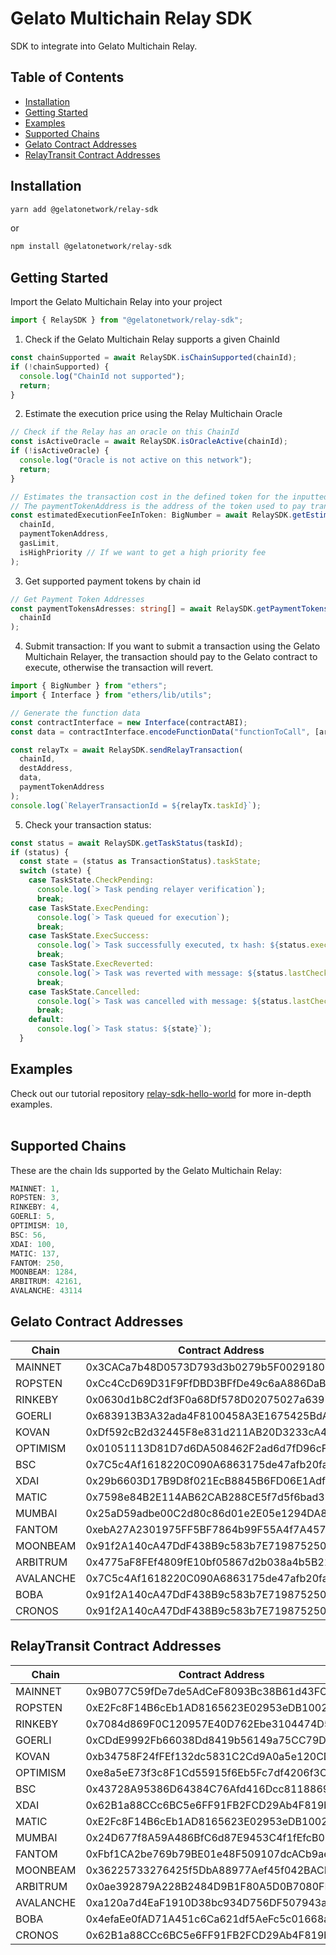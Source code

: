 # Gelato Multichain Relay SDK <!-- omit in toc -->

SDK to integrate into Gelato Multichain Relay.
<br/>

## Table of Contents <!-- omit in toc -->

- [Installation](#installation)
- [Getting Started](#getting-started)
- [Examples](#examples)
- [Supported Chains](#supported-chains)
- [Gelato Contract Addresses](#gelato-contract-addresses)
- [RelayTransit Contract Addresses](#relaytransit-contract-addresses)

## Installation

```bash
yarn add @gelatonetwork/relay-sdk
```

or

```bash
npm install @gelatonetwork/relay-sdk
```

## Getting Started

Import the Gelato Multichain Relay into your project

```typescript
import { RelaySDK } from "@gelatonetwork/relay-sdk";
```

1. Check if the Gelato Multichain Relay supports a given ChainId

```typescript
const chainSupported = await RelaySDK.isChainSupported(chainId);
if (!chainSupported) {
  console.log("ChainId not supported");
  return;
}
```

2. Estimate the execution price using the Relay Multichain Oracle

```typescript
// Check if the Relay has an oracle on this ChainId
const isActiveOracle = await RelaySDK.isOracleActive(chainId);
if (!isActiveOracle) {
  console.log("Oracle is not active on this network");
  return;
}

// Estimates the transaction cost in the defined token for the inputted gasLimit
// The paymentTokenAddress is the address of the token used to pay transaction fees
const estimatedExecutionFeeInToken: BigNumber = await RelaySDK.getEstimatedFee(
  chainId,
  paymentTokenAddress,
  gasLimit,
  isHighPriority // If we want to get a high priority fee
);
```

3. Get supported payment tokens by chain id

```typescript
// Get Payment Token Addresses
const paymentTokensAdresses: string[] = await RelaySDK.getPaymentTokens(
  chainId
);
```

4. Submit transaction:
   If you want to submit a transaction using the Gelato Multichain Relayer, the transaction should pay to the Gelato contract
   to execute, otherwise the transaction will revert.

```typescript
import { BigNumber } from "ethers";
import { Interface } from "ethers/lib/utils";

// Generate the function data
const contractInterface = new Interface(contractABI);
const data = contractInterface.encodeFunctionData("functionToCall", [args]);

const relayTx = await RelaySDK.sendRelayTransaction(
  chainId,
  destAddress,
  data,
  paymentTokenAddress
);
console.log(`RelayerTransactionId = ${relayTx.taskId}`);
```

5. Check your transaction status:

```typescript
const status = await RelaySDK.getTaskStatus(taskId);
if (status) {
  const state = (status as TransactionStatus).taskState;
  switch (state) {
    case TaskState.CheckPending:
      console.log(`> Task pending relayer verification`);
      break;
    case TaskState.ExecPending:
      console.log(`> Task queued for execution`);
      break;
    case TaskState.ExecSuccess:
      console.log(`> Task successfully executed, tx hash: ${status.execution?.transactionHash}`);
      break;
    case TaskState.ExecReverted:
      console.log(`> Task was reverted with message: ${status.lastCheck?.message}`);
      break;
    case TaskState.Cancelled:
      console.log(`> Task was cancelled with message: ${status.lastCheck?.message}`);
      break;
    default:
      console.log(`> Task status: ${state}`);
  }
```

## Examples

Check out our tutorial repository [relay-sdk-hello-world](https://github.com/gelatodigital/relay-sdk-hello-world) for more in-depth examples.
<br/><br/>

## Supported Chains

These are the chain Ids supported by the Gelato Multichain Relay:

```typescript
MAINNET: 1,
ROPSTEN: 3,
RINKEBY: 4,
GOERLI: 5,
OPTIMISM: 10,
BSC: 56,
XDAI: 100,
MATIC: 137,
FANTOM: 250,
MOONBEAM: 1284,
ARBITRUM: 42161,
AVALANCHE: 43114
```

## Gelato Contract Addresses

| Chain     | Contract Address                           |
| --------- | ------------------------------------------ |
| MAINNET   | 0x3CACa7b48D0573D793d3b0279b5F0029180E83b6 |
| ROPSTEN   | 0xCc4CcD69D31F9FfDBD3BFfDe49c6aA886DaB98d9 |
| RINKEBY   | 0x0630d1b8C2df3F0a68Df578D02075027a6397173 |
| GOERLI    | 0x683913B3A32ada4F8100458A3E1675425BdAa7DF |
| KOVAN     | 0xDf592cB2d32445F8e831d211AB20D3233cA41bD8 |
| OPTIMISM  | 0x01051113D81D7d6DA508462F2ad6d7fD96cF42Ef |
| BSC       | 0x7C5c4Af1618220C090A6863175de47afb20fa9Df |
| XDAI      | 0x29b6603D17B9D8f021EcB8845B6FD06E1Adf89DE |
| MATIC     | 0x7598e84B2E114AB62CAB288CE5f7d5f6bad35BbA |
| MUMBAI    | 0x25aD59adbe00C2d80c86d01e2E05e1294DA84823 |
| FANTOM    | 0xebA27A2301975FF5BF7864b99F55A4f7A457ED10 |
| MOONBEAM  | 0x91f2A140cA47DdF438B9c583b7E71987525019bB |
| ARBITRUM  | 0x4775aF8FEf4809fE10bf05867d2b038a4b5B2146 |
| AVALANCHE | 0x7C5c4Af1618220C090A6863175de47afb20fa9Df |
| BOBA      | 0x91f2A140cA47DdF438B9c583b7E71987525019bB |
| CRONOS    | 0x91f2A140cA47DdF438B9c583b7E71987525019bB |

## RelayTransit Contract Addresses

| Chain     | Contract Address                           |
| --------- | ------------------------------------------ |
| MAINNET   | 0x9B077C59fDe7de5AdCeF8093Bc38B61d43FC7007 |
| ROPSTEN   | 0xE2Fc8F14B6cEb1AD8165623E02953eDB100288bE |
| RINKEBY   | 0x7084d869F0C120957E40D762Ebe3104474D5248f |
| GOERLI    | 0xCDdE9992Fb66038Dd8419b56149a75CC79Df133C |
| KOVAN     | 0xb34758F24fFEf132dc5831C2Cd9A0a5e120CD564 |
| OPTIMISM  | 0xe8a5eE73f3c8F1Cd55915f6Eb5Fc7df4206f3C78 |
| BSC       | 0x43728A95386D64384C76Afd416Dcc8118869BA6c |
| XDAI      | 0x62B1a88CCc6BC5e6FF91FB2FCD29Ab4F819b35C6 |
| MATIC     | 0xE2Fc8F14B6cEb1AD8165623E02953eDB100288bE |
| MUMBAI    | 0x24D677f8A59A486BfC6d87E9453C4f1fEfcB0958 |
| FANTOM    | 0xFbf1CA2be769b79BE01e48F509107dcACb9ae11b |
| MOONBEAM  | 0x36225733276425f5DbA88977Aef45f042BACB953 |
| ARBITRUM  | 0x0ae392879A228B2484D9B1F80A5D0B7080FE79C2 |
| AVALANCHE | 0xa120a7d4EaF1910D38bc934D756DF507943a4C5a |
| BOBA      | 0x4efaEe0fAD71A451c6Ca621df5AeFc5c01668a26 |
| CRONOS    | 0x62B1a88CCc6BC5e6FF91FB2FCD29Ab4F819b35C6 |

